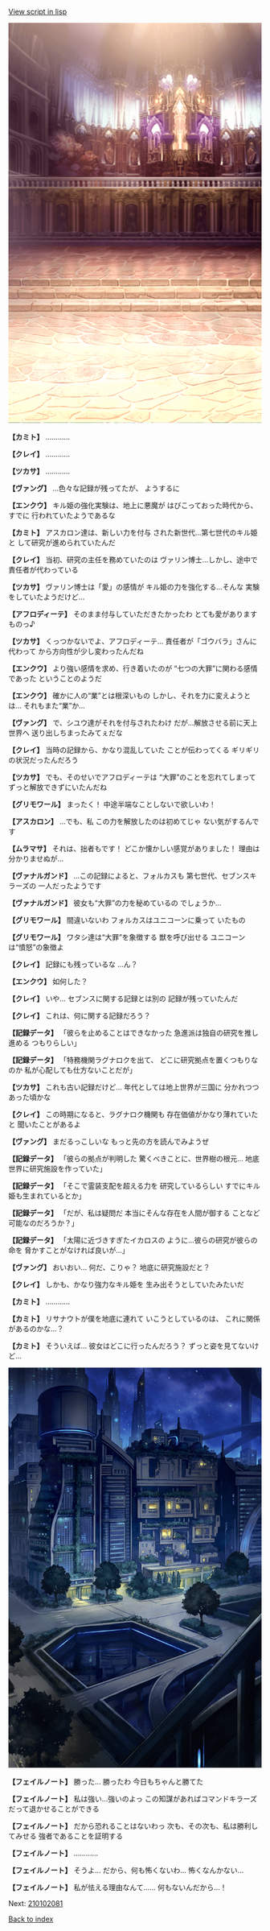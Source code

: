 [View script in lisp](../scripts/210102070.txt)

![006_church.png](../images/backgrounds/006_church.png)

**【カミト】**
…………

**【クレイ】**
…………

**【ツカサ】**
…………

**【ヴァング】**
…色々な記録が残ってたが、
ようするに

**【エンクウ】**
キル姫の強化実験は、地上に悪魔が
はびこっておった時代から、すでに
行われていたようであるな

**【カミト】**
アスカロン達は、新しい力を付与
された新世代…第七世代のキル姫と
して研究が進められていたんだ

**【クレイ】**
当初、研究の主任を務めていたのは
ヴァリン博士…しかし、途中で
責任者が代わっている

**【ツカサ】**
ヴァリン博士は「愛」の感情が
キル姫の力を強化する…そんな
実験をしていたようだけど…

**【アフロディーテ】**
そのまま付与していただきたかったわ
とても愛がありますものっ♪

**【ツカサ】**
くっつかないでよ、アフロディーテ…
責任者が「ゴウバラ」さんに代わって
から方向性が少し変わったんだね

**【エンクウ】**
より強い感情を求め、行き着いたのが
“七つの大罪”に関わる感情であった
ということのようだ

**【エンクウ】**
確かに人の“業”とは根深いもの
しかし、それを力に変えようとは…
それもまた“業”か…

**【ヴァング】**
で、シユウ達がそれを付与されたわけ
だが…解放させる前に天上世界へ
送り出しちまったみてぇだな

**【クレイ】**
当時の記録から、かなり混乱していた
ことが伝わってくる
ギリギリの状況だったんだろう

**【ツカサ】**
でも、そのせいでアフロディーテは
“大罪”のことを忘れてしまって
ずっと解放できずにいたんだね

**【グリモワール】**
まったく！
中途半端なことしないで欲しいわ！

**【アスカロン】**
…でも、私
この力を解放したのは初めてじゃ
ない気がするんです

**【ムラマサ】**
それは、拙者もです！
どこか懐かしい感覚がありました！
理由は分かりませぬが…

**【ヴァナルガンド】**
…この記録によると、フォルカスも
第七世代、セブンスキラーズの
一人だったようです

**【ヴァナルガンド】**
彼女も“大罪”の力を秘めているの
でしょうか…

**【グリモワール】**
間違いないわ
フォルカスはユニコーンに乗って
いたもの

**【グリモワール】**
ワタシ達は“大罪”を象徴する
獣を呼び出せる
ユニコーンは“憤怒”の象徴よ

**【クレイ】**
記録にも残っているな
…ん？

**【エンクウ】**
如何した？

**【クレイ】**
いや…
セブンスに関する記録とは別の
記録が残っていたんだ

**【クレイ】**
これは、何に関する記録だろう？

**【記録データ】**
「彼らを止めることはできなかった
急進派は独自の研究を推し進める
つもりらしい」

**【記録データ】**
「特務機関ラグナロクを出て、
どこに研究拠点を置くつもりなのか
私が心配しても仕方ないことだが」

**【ツカサ】**
これも古い記録だけど…
年代としては地上世界が三国に
分かれつつあった頃かな

**【クレイ】**
この時期になると、ラグナロク機関も
存在価値がかなり薄れていたと
聞いたことがあるよ

**【ヴァング】**
まだるっこしいな
もっと先の方を読んでみようぜ

**【記録データ】**
「彼らの拠点が判明した
驚くべきことに、世界樹の根元…
地底世界に研究施設を作っていた」

**【記録データ】**
「そこで霊装支配を超える力を
研究しているらしい
すでにキル姫も生まれているとか」

**【記録データ】**
「だが、私は疑問だ
本当にそんな存在を人間が御する
ことなど可能なのだろうか？」

**【記録データ】**
「太陽に近づきすぎたイカロスの
ように…彼らの研究が彼らの命を
脅かすことがなければ良いが…」

**【ヴァング】**
おいおい…
何だ、こりゃ？
地底に研究施設だと？

**【クレイ】**
しかも、かなり強力なキル姫を
生み出そうとしていたみたいだ

**【カミト】**
…………

**【カミト】**
リサナウトが僕を地底に連れて
いこうとしているのは、
これに関係があるのかな…？

**【カミト】**
そういえば…
彼女はどこに行ったんだろう？
ずっと姿を見てないけど…

![in_city_night.png](../images/backgrounds/in_city_night.png)

**【フェイルノート】**
勝った…
勝ったわ
今日もちゃんと勝てた

**【フェイルノート】**
私は強い…強いのよっ
この知謀があればコマンドキラーズ
だって退かせることができる

**【フェイルノート】**
だから恐れることはないわっ
次も、その次も、私は勝利してみせる
強者であることを証明する

**【フェイルノート】**
…………

**【フェイルノート】**
そうよ…
だから、何も怖くないわ…
怖くなんかない…

**【フェイルノート】**
私が怯える理由なんて……
何もないんだから…！

Next: [210102081](210102081.md)

[Back to index](index.md)
